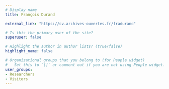 ```yaml
---
# Display name
title: François Durand

external_link: "https://cv.archives-ouvertes.fr/fradurand"

# Is this the primary user of the site?
superuser: false

# Highlight the author in author lists? (true/false)
highlight_name: false

# Organizational groups that you belong to (for People widget)
#   Set this to `[]` or comment out if you are not using People widget.
user_groups:
- Researchers
- Visitors
---
```

